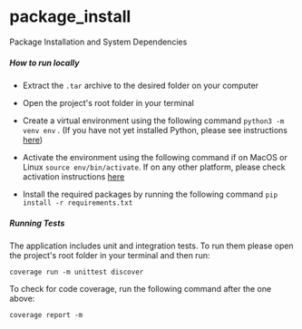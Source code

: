 # package_install
Package Installation and System Dependencies


##### How to run locally
- Extract the `.tar` archive to the desired folder on your computer

- Open the project's root folder in your terminal

- Create a virtual environment using the following command `python3 -m venv env` . (If you have not yet installed Python, please see instructions [here](https://www.python.org/downloads/))

- Activate the environment using the following command if on MacOS or Linux `source env/bin/activate`. If on any other platform, please check activation instructions [here](https://www.python.org/downloads/)

- Install the required packages by running the following command `pip install -r requirements.txt`


##### Running Tests
The application includes unit and integration tests. To run them please open the project's root folder in your terminal and then run:
```
coverage run -m unittest discover
```

To check for code coverage, run the following command after the one above:
```
coverage report -m